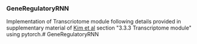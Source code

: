 ### GeneRegulatoryRNN 

Implementation of Transcriotome module following details provided in supplementary material of [Kim et al](http://www.nature.com/articles/ncomms13090) section "3.3.3 Transcriptome module" using pytorch.# GeneRegulatoryRNN
